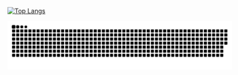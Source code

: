 [![Top Langs](https://github-readme-stats.vercel.app/api/top-langs/?username=Lanysc&layout=compact)](https://github.com/USERNAME/github-readme-stats)

![snake gif](https://github.com/Lanysc/Lanysc/blob/output/github-contribution-grid-snake.svg)
